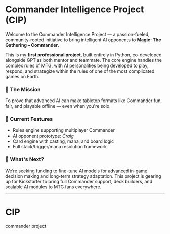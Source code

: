 # Commander Intelligence Project (CIP)

Welcome to the Commander Intelligence Project — a passion-fueled, community-rooted initiative to bring intelligent AI opponents to **Magic: The Gathering – Commander**.

This is my **first professional project**, built entirely in Python, co-developed alongside GPT as both mentor and teammate. The core engine handles the complex rules of MTG, with AI personalities being developed to play, respond, and strategize within the rules of one of the most complicated games on Earth.

### 🎯 The Mission
To prove that advanced AI can make tabletop formats like Commander fun, fair, and playable offline — even when you're solo.

### 🔧 Current Features
- Rules engine supporting multiplayer Commander
- AI opponent prototype: *Craig*
- Card engine with casting, mana, and board logic
- Full stack/trigger/mana resolution framework

### 🧠 What's Next?
We’re seeking funding to fine-tune AI models for advanced in-game decision making and long-term strategy adaptation. This project is gearing up for Kickstarter to bring full Commander support, deck builders, and scalable AI modules to MTG fans everywhere.

---
# CIP
commander project
